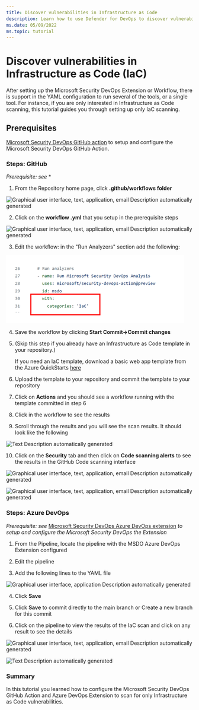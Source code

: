 ```yaml
---
title: Discover vulnerabilities in Infrastructure as Code
description: Learn how to use Defender for DevOps to discover vulnerabilities in Infrastructure as Code (IAC)
ms.date: 05/09/2022
ms.topic: tutorial
---
```


# Discover vulnerabilities in Infrastructure as Code (IaC)

After setting up the Microsoft Security DevOps Extension or Workflow, there is support in the YAML configuration to run several of the tools, or a single tool. For instance, if you are only interested in Infrastructure as Code scanning, this tutorial guides you through setting up only IaC scanning.

## Prerequisites

[Microsoft Security DevOps GitHub action](#MSDO_GHaction) to setup and configure the Microsoft Security DevOps GitHub Action.
### Steps: GitHub 

*Prerequisite: see* *

1.  From the Repository home page, click **.github/workflows folder**

![Graphical user interface, text, application, email Description
automatically generated](./media/tutorial-iac-vulnerabilities/image018.png)

2.  Click on the **workflow .yml** that you setup in the prerequisite steps

![Graphical user interface, text, application, email Description
automatically generated](./media/tutorial-iac-vulnerabilities/image019.png)

3.  Edit the workflow: in the "Run Analyzers" section add the following:

![Graphical user interface, application Description automatically generated](./media/tutorial-iac-vulnerabilities/image020.png)

4.  Save the workflow by clicking **Start Commit-\>Commit changes**

5.  (Skip this step if you already have an Infrastructure as Code template in your repository.)

     If you need an IaC template, download a basic web app template from the Azure QuickStarts [here](https://github.com/Azure/azure-quickstart-templates/tree/master/quickstarts/microsoft.web/webapp-basic-linux)

6.  Upload the template to your repository and commit the template to your repository

7.  Click on **Actions** and you should see a workflow running with the template committed in step 6

8.  Click in the workflow to see the results

9.  Scroll through the results and you will see the scan results. It should look like the following

![Text Description automatically
generated](./media/tutorial-iac-vulnerabilities/image021.png)

10. Click on the **Security** tab and then click on **Code scanning alerts** to see the results in the GitHub Code scanning interface

![Graphical user interface, text, application, email Description
automatically generated](./media/tutorial-iac-vulnerabilities/image022.png)

![Graphical user interface, text, application, email Description
automatically generated](./media/tutorial-iac-vulnerabilities/image023.png)

### Steps: Azure DevOps 

*Prerequisite: see* [Microsoft Security DevOps Azure DevOps extension](#MSDO_ADOextension) *to setup and configure the Microsoft Security DevOps the Extension*

1.  From the Pipeline, locate the pipeline with the MSDO Azure DevOps Extension configured

2.  Edit the pipeline

3.  Add the following lines to the YAML file

![Graphical user interface, application Description automatically
generated](./media/tutorial-iac-vulnerabilities/image024.png)

4.  Click **Save**

5.  Click **Save** to commit directly to the main branch or Create a new branch for this commit

6.  Click on the pipeline to view the results of the IaC scan and click on any result to see the details

![Graphical user interface, text, application, email Description
automatically generated](./media/tutorial-iac-vulnerabilities/image025.png)

![Text Description automatically
generated](./media/tutorial-iac-vulnerabilities/image026.png)

### Summary

In this tutorial you learned how to configure the Microsoft Security DevOps GitHub Action and Azure DevOps Extension to scan for only Infrastructure as Code vulnerabilities.
